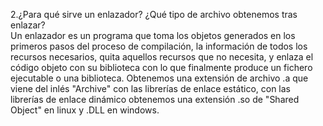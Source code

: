 2.¿Para qué sirve un enlazador? ¿Qué tipo de archivo obtenemos tras enlazar?	
	Un enlazador es un programa que toma los objetos generados en los primeros pasos del proceso de compilación, la información de todos los recursos necesarios, quita aquellos recursos que no necesita, y enlaza el código objeto con su biblioteca con lo que finalmente produce un fichero ejecutable o una biblioteca. 
	Obtenemos una extensión de archivo .a que viene del inlés "Archive" con las librerías de enlace estático, con las librerías de enlace dinámico obtenemos una extensión .so de "Shared Object" en linux y .DLL en windows.

